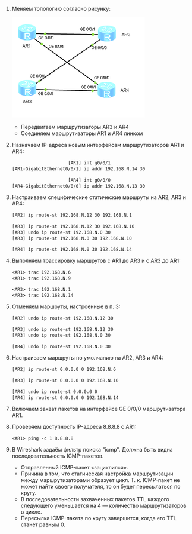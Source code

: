 1. Меняем топологию согласно рисунку:

   ![Lab_03_3.png](Lab_03_3.png)
   
   - Передвигаем маршрутизаторы AR3 и AR4
   - Соединяем маршрутизаторы AR1 и AR4 линком

2. Назначаем IP-адреса новым интерфейсам маршрутизаторов AR1 и AR4:

   ```
                        [AR1] int g0/0/1
   [AR1-GigabitEthernet0/0/1] ip addr 192.168.N.14 30
   ```

   ```
                        [AR4] int g0/0/0
   [AR4-GigabitEthernet0/0/0] ip addr 192.168.N.13 30
   ```

3. Настраиваем специфические статические маршруты на AR2, AR3 и AR4:

   ```
   [AR2] ip route-st 192.168.N.12 30 192.168.N.1
   ```

   ```
   [AR3] ip route-st 192.168.N.12 30 192.168.N.10
   [AR3] undo ip route-st 192.168.N.0 30
   [AR3] ip route-st 192.168.N.0 30 192.168.N.10
   ```

   ```
   [AR4] ip route-st 192.168.N.0 30 192.168.N.14
   ```

4. Выполняем трассировку маршрутов с AR1 до AR3 и с AR3 до AR1:

   ```
   <AR1> trac 192.168.N.6
   <AR1> trac 192.168.N.9
   ```

   ```
   <AR3> trac 192.168.N.1
   <AR3> trac 192.168.N.14
   ```

5. Отменяем маршруты, настроенные в п. 3:

   ```
   [AR2] undo ip route-st 192.168.N.12 30
   ```

   ```
   [AR3] undo ip route-st 192.168.N.12 30
   [AR3] undo ip route-st 192.168.N.0 30
   ```

   ```
   [AR4] undo ip route-st 192.168.N.0 30
   ```

6. Настраиваем маршруты по умолчанию на AR2, AR3 и AR4:

   ```
   [AR2] ip route-st 0.0.0.0 0 192.168.N.6
   ```

   ```
   [AR3] ip route-st 0.0.0.0 0 192.168.N.10
   ```

   ```
   [AR4] undo ip route-st 0.0.0.0 0
   [AR4] ip route-st 0.0.0.0 0 192.168.N.14
   ```

7. Включаем захват пакетов на интерфейсе GE 0/0/0 маршрутизатора AR1.

8. Проверяем доступность IP-адреса 8.8.8.8 с AR1:

   ```
   <AR1> ping -c 1 8.8.8.8
   ```

9. В Wireshark задаём фильтр поиска "icmp". Должна быть видна последовательность ICMP-пакетов.

   - Отправленный ICMP-пакет «зациклился».
   - Причина в том, что статическая настройка маршрутизации между маршрутизаторами образует цикл. Т. к. ICMP-пакет не может найти своего получателя, то он будет пересылаться по кругу.
   - В последовательности захваченных пакетов TTL каждого следующего уменьшается на 4 — количество маршрутизаторов в цикле.
   - Пересылка ICMP-пакета по кругу завершится, когда его TTL станет равным 0.
